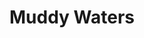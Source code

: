 ---
title: "Muddy Waters"
summary: "American blues guitarist, singer and composer. Born 4 April 1913, Rolling Fork, Mississippi, USA. Died 30 April 1983, Westmont, Illinois, USA. Father of , , and . Considered by many to be a founder of the modern Chicago Blues style. A powerful inspiration in the emergence of the electric blues-oriented groups in the UK during the '60s. He became the most prominent interpreter of the electric blues. On Morganfield's marriage license and Musician's Union card, he indicates the year of his birth as 1913. His place of birth was, in fact, in Issaquena County near Rolling Fork, Mississippi. However, his gravestone remains dated as 1915. Morganfield was inducted into the 'Rock And Roll Hall of Fame' in 1987 ."
image: "muddy-waters.jpg"
apple_music_artist_url: "https://music.apple.com/gb/artist/muddy-waters/26643"
wikipedia_url: "none"
---
